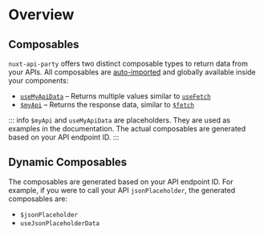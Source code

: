 # Overview

## Composables

`nuxt-api-party` offers two distinct composable types to return data from your APIs. All composables are [auto-imported](https://nuxt.com/docs/guide/concepts/auto-imports) and globally available inside your components:

- [`useMyApiData`](/api/use-my-api-data) – Returns multiple values similar to [`useFetch`](https://nuxt.com/docs/api/composables/use-fetch)
- [`$myApi`](/api/my-api) – Returns the response data, similar to [`$fetch`](https://nuxt.com/docs/api/utils/dollarfetch#fetch)

::: info
`$myApi` and `useMyApiData` are placeholders. They are used as examples in the documentation. The actual composables are generated based on your API endpoint ID.
:::

## Dynamic Composables

The composables are generated based on your API endpoint ID. For example, if you were to call your API `jsonPlaceholder`, the generated composables are:

- `$jsonPlaceholder`
- `useJsonPlaceholderData`
